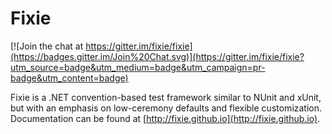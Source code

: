 # Fixie

[![Join the chat at https://gitter.im/fixie/fixie](https://badges.gitter.im/Join%20Chat.svg)](https://gitter.im/fixie/fixie?utm_source=badge&utm_medium=badge&utm_campaign=pr-badge&utm_content=badge)

Fixie is a .NET convention-based test framework similar to NUnit and xUnit, but with an emphasis on low-ceremony defaults and flexible customization. Documentation can be found at [http://fixie.github.io](http://fixie.github.io).
